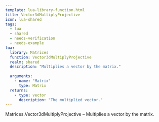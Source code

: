 ```yaml
---
template: lua-library-function.html
title: Vector3dMultiplyProjective
icon: lua-shared
tags:
  - lua
  - shared
  - needs-verification
  - needs-example
lua:
  library: Matrices
  function: Vector3dMultiplyProjective
  realm: shared
  description: "Multiplies a vector by the matrix."
  
  arguments:
    - name: "Matrix"
      type: Matrix
  returns:
    - type: vector
      description: "The multiplied vector."
---
```


<div class="lua__search__keywords">
Matrices.Vector3dMultiplyProjective &#x2013; Multiplies a vector by the matrix.
</div>
